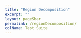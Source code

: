 ```yaml
---
title: "Region Decomposition"
excerpt: ""
layout: pageSbar
permalink: /regionDecomposition/
colName: Test Suite
---
```

